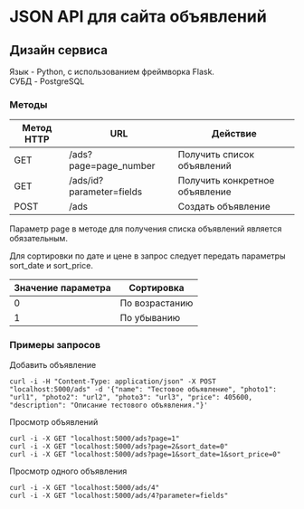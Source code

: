 # JSON API для сайта объявлений

## Дизайн сервиса

Язык - Python, с использованием фреймворка Flask.    
СУБД - PostgreSQL

### Методы
|Метод HTTP|URL|Действие|
|---|---|---|
|GET|/ads?page=page_number|Получить список объявлений|
|GET|/ads/id?parameter=fields|Получить конкретное объявление|
|POST|/ads|Создать объявление|

Параметр page в методе для получения списка объявлений является обязательным.

Для сортировки по дате и цене в запрос следует передать параметры sort_date и sort_price. 

|Значение параметра|Сортировка|
|---|---|
|0|По возрастанию|
|1|По убыванию|


### Примеры запросов
Добавить объявление
```
curl -i -H "Content-Type: application/json" -X POST "localhost:5000/ads" -d '{"name": "Тестовое объявление", "photo1": "url1", "photo2": "url2", "photo3": "url3", "price": 405600, "description": "Описание тестового объявления."}'
```
Просмотр объявлений
```
curl -i -X GET "localhost:5000/ads?page=1"
curl -i -X GET "localhost:5000/ads?page=2&sort_date=0"
curl -i -X GET "localhost:5000/ads?page=1&sort_date=1&sort_price=0"
```
Просмотр одного объявления
```
curl -i -X GET "localhost:5000/ads/4"
curl -i -X GET "localhost:5000/ads/4?parameter=fields"
```



